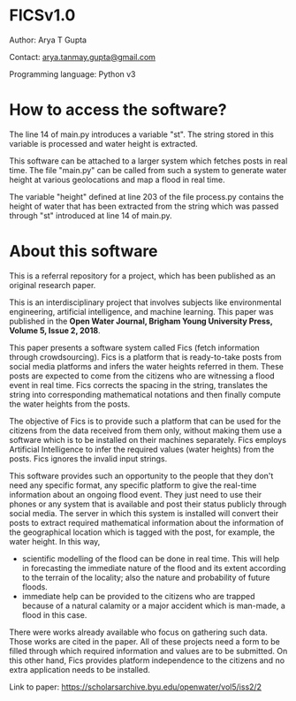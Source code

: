 # FICSv1.0
Author: Arya T Gupta

Contact: arya.tanmay.gupta@gmail.com

Programming language: Python v3

# How to access the software?
The line 14 of main.py introduces a variable "st". The string stored in this variable is processed and water height is extracted.

This software can be attached to a larger system which fetches posts in real time. The file "main.py" can be called from such a system to generate water height at various geolocations and map a flood in real time.

The variable "height" defined at line 203 of the file process.py contains the height of water that has been extracted from the string which was passed through "st" introduced at line 14 of main.py.

# About this software
This is a referral repository for a project, which has been published as an original research paper.

This is an interdisciplinary project that involves subjects like environmental engineering, artificial intelligence, and machine learning. This paper was published in the <b>Open Water Journal, Brigham Young University Press, Volume 5, Issue 2, 2018</b>.

This paper presents a software system called Fics (fetch information through crowdsourcing). Fics is a platform that is ready-to-take posts from social media platforms and infers the water heights referred in them. These posts are expected to come from the citizens who are witnessing a flood event in real time. Fics corrects the spacing in the string, translates the string into corresponding mathematical notations and then finally compute the water heights from the posts.

The objective of Fics is to provide such a platform that can be used for the citizens from the data received from them only, without making them use a software which is to be installed on their machines separately. Fics employs Artificial Intelligence to infer the required values (water heights) from the posts. Fics ignores the invalid input strings.

This software provides such an opportunity to the people that they don't need any specific format, any specific platform to give the real-time information about an ongoing flood event. They just need to use their phones or any system that is available and post their status publicly through social media. The server in which this system is installed will convert their posts to extract required mathematical information about the information of the geographical location which is tagged with the post, for example, the water height. In this way,

   -	scientific modelling of the flood can be done in real time. This will help in forecasting the immediate nature of the flood and its extent according to the terrain of the locality; also the nature and probability of future floods. 
   -	immediate help can be provided to the citizens who are trapped because of a natural calamity or a major accident which is man-made, a flood in this case.

There were works already available who focus on gathering such data. Those works are cited in the paper. All of these projects need a form to be filled through which required information and values are to be submitted. On this other hand, Fics provides platform independence to the citizens and no extra application needs to be installed.

Link to paper: https://scholarsarchive.byu.edu/openwater/vol5/iss2/2
